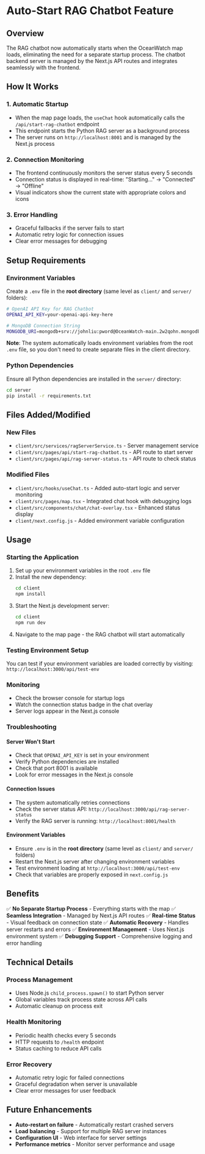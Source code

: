 # Auto-Start RAG Chatbot Feature

## Overview

The RAG chatbot now automatically starts when the OceanWatch map loads, eliminating the need for a separate startup process. The chatbot backend server is managed by the Next.js API routes and integrates seamlessly with the frontend.

## How It Works

### 1. **Automatic Startup**
- When the map page loads, the `useChat` hook automatically calls the `/api/start-rag-chatbot` endpoint
- This endpoint starts the Python RAG server as a background process
- The server runs on `http://localhost:8001` and is managed by the Next.js process

### 2. **Connection Monitoring**
- The frontend continuously monitors the server status every 5 seconds
- Connection status is displayed in real-time: "Starting..." → "Connected" → "Offline"
- Visual indicators show the current state with appropriate colors and icons

### 3. **Error Handling**
- Graceful fallbacks if the server fails to start
- Automatic retry logic for connection issues
- Clear error messages for debugging

## Setup Requirements

### Environment Variables
Create a `.env` file in the **root directory** (same level as `client/` and `server/` folders):

```bash
# OpenAI API Key for RAG Chatbot
OPENAI_API_KEY=your-openai-api-key-here

# MongoDB Connection String
MONGODB_URI=mongodb+srv://johnliu:pword@OceanWatch-main.2w2qohn.mongodb.net/main
```

**Note**: The system automatically loads environment variables from the root `.env` file, so you don't need to create separate files in the client directory.

### Python Dependencies
Ensure all Python dependencies are installed in the `server/` directory:

```bash
cd server
pip install -r requirements.txt
```

## Files Added/Modified

### New Files
- `client/src/services/ragServerService.ts` - Server management service
- `client/src/pages/api/start-rag-chatbot.ts` - API route to start server
- `client/src/pages/api/rag-server-status.ts` - API route to check status

### Modified Files
- `client/src/hooks/useChat.ts` - Added auto-start logic and server monitoring
- `client/src/pages/map.tsx` - Integrated chat hook with debugging logs
- `client/src/components/chat/chat-overlay.tsx` - Enhanced status display
- `client/next.config.js` - Added environment variable configuration

## Usage

### Starting the Application
1. Set up your environment variables in the root `.env` file
2. Install the new dependency:
   ```bash
   cd client
   npm install
   ```
3. Start the Next.js development server:
   ```bash
   cd client
   npm run dev
   ```
4. Navigate to the map page - the RAG chatbot will start automatically

### Testing Environment Setup
You can test if your environment variables are loaded correctly by visiting:
`http://localhost:3000/api/test-env`

### Monitoring
- Check the browser console for startup logs
- Watch the connection status badge in the chat overlay
- Server logs appear in the Next.js console

### Troubleshooting

#### Server Won't Start
- Check that `OPENAI_API_KEY` is set in your environment
- Verify Python dependencies are installed
- Check that port 8001 is available
- Look for error messages in the Next.js console

#### Connection Issues
- The system automatically retries connections
- Check the server status API: `http://localhost:3000/api/rag-server-status`
- Verify the RAG server is running: `http://localhost:8001/health`

#### Environment Variables
- Ensure `.env` is in the **root directory** (same level as `client/` and `server/` folders)
- Restart the Next.js server after changing environment variables
- Test environment loading at `http://localhost:3000/api/test-env`
- Check that variables are properly exposed in `next.config.js`

## Benefits

✅ **No Separate Startup Process** - Everything starts with the map
✅ **Seamless Integration** - Managed by Next.js API routes
✅ **Real-time Status** - Visual feedback on connection state
✅ **Automatic Recovery** - Handles server restarts and errors
✅ **Environment Management** - Uses Next.js environment system
✅ **Debugging Support** - Comprehensive logging and error handling

## Technical Details

### Process Management
- Uses Node.js `child_process.spawn()` to start Python server
- Global variables track process state across API calls
- Automatic cleanup on process exit

### Health Monitoring
- Periodic health checks every 5 seconds
- HTTP requests to `/health` endpoint
- Status caching to reduce API calls

### Error Recovery
- Automatic retry logic for failed connections
- Graceful degradation when server is unavailable
- Clear error messages for user feedback

## Future Enhancements

- **Auto-restart on failure** - Automatically restart crashed servers
- **Load balancing** - Support for multiple RAG server instances
- **Configuration UI** - Web interface for server settings
- **Performance metrics** - Monitor server performance and usage
